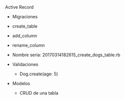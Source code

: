 Active Record

- Migraciones
 - create_table
 - add_column
 - rename_column
 - Nombre seria: 20170314182615_create_dogs_table.rb


- Validaciones
  - Dog.create(age: 5)



- Modelos
  - CRUD de una tabla
  
